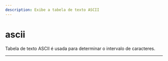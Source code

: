 ```yaml
---
description: Exibe a tabela de texto ASCII
---
```


# ascii

Tabela de texto ASCII é usada para determinar o intervalo de caracteres.

***
